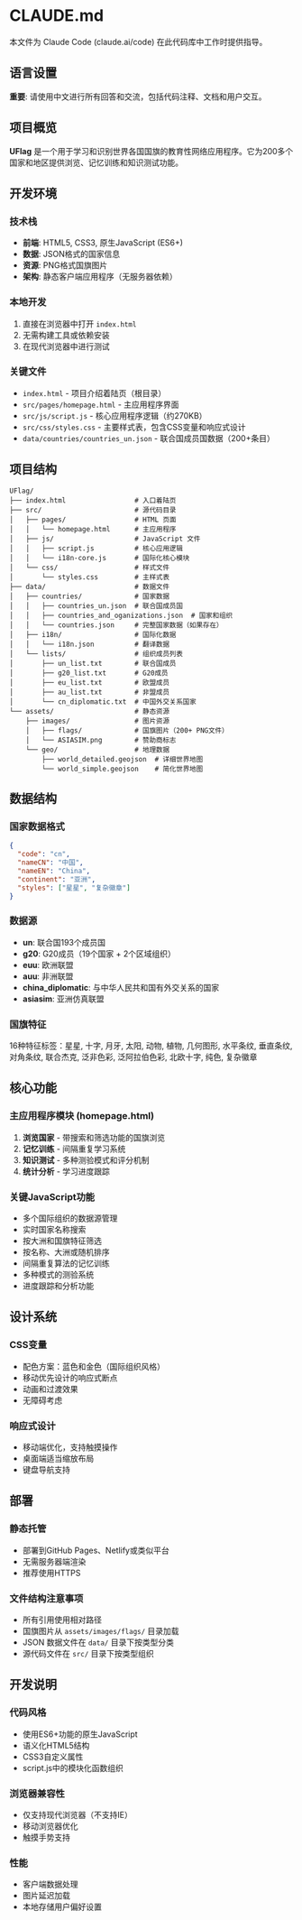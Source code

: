 # CLAUDE.md

本文件为 Claude Code (claude.ai/code) 在此代码库中工作时提供指导。

## 语言设置

**重要**: 请使用中文进行所有回答和交流，包括代码注释、文档和用户交互。

## 项目概览

**UFlag** 是一个用于学习和识别世界各国国旗的教育性网络应用程序。它为200多个国家和地区提供浏览、记忆训练和知识测试功能。

## 开发环境

### 技术栈
- **前端**: HTML5, CSS3, 原生JavaScript (ES6+)
- **数据**: JSON格式的国家信息
- **资源**: PNG格式国旗图片
- **架构**: 静态客户端应用程序（无服务器依赖）

### 本地开发
1. 直接在浏览器中打开 `index.html`
2. 无需构建工具或依赖安装
3. 在现代浏览器中进行测试

### 关键文件
- `index.html` - 项目介绍着陆页（根目录）
- `src/pages/homepage.html` - 主应用程序界面
- `src/js/script.js` - 核心应用程序逻辑（约270KB）
- `src/css/styles.css` - 主要样式表，包含CSS变量和响应式设计
- `data/countries/countries_un.json` - 联合国成员国数据（200+条目）

## 项目结构

```
UFlag/
├── index.html                 # 入口着陆页
├── src/                       # 源代码目录
│   ├── pages/                 # HTML 页面
│   │   └── homepage.html      # 主应用程序
│   ├── js/                    # JavaScript 文件
│   │   ├── script.js          # 核心应用逻辑
│   │   └── i18n-core.js       # 国际化核心模块
│   └── css/                   # 样式文件
│       └── styles.css         # 主样式表
├── data/                      # 数据文件
│   ├── countries/             # 国家数据
│   │   ├── countries_un.json  # 联合国成员国
│   │   ├── countries_and_oganizations.json  # 国家和组织
│   │   └── countries.json     # 完整国家数据（如果存在）
│   ├── i18n/                  # 国际化数据
│   │   └── i18n.json          # 翻译数据
│   └── lists/                 # 组织成员列表
│       ├── un_list.txt        # 联合国成员
│       ├── g20_list.txt       # G20成员
│       ├── eu_list.txt        # 欧盟成员
│       ├── au_list.txt        # 非盟成员
│       └── cn_diplomatic.txt  # 中国外交关系国家
└── assets/                    # 静态资源
    ├── images/                # 图片资源
    │   ├── flags/             # 国旗图片（200+ PNG文件）
    │   └── ASIASIM.png        # 赞助商标志
    └── geo/                   # 地理数据
        ├── world_detailed.geojson  # 详细世界地图
        └── world_simple.geojson    # 简化世界地图
```

## 数据结构

### 国家数据格式
```json
{
  "code": "cn",
  "nameCN": "中国",
  "nameEN": "China",
  "continent": "亚洲",
  "styles": ["星星", "复杂徽章"]
}
```

### 数据源
- **un**: 联合国193个成员国
- **g20**: G20成员（19个国家 + 2个区域组织）
- **euu**: 欧洲联盟
- **auu**: 非洲联盟
- **china_diplomatic**: 与中华人民共和国有外交关系的国家
- **asiasim**: 亚洲仿真联盟

### 国旗特征
16种特征标签：星星, 十字, 月牙, 太阳, 动物, 植物, 几何图形, 水平条纹, 垂直条纹, 对角条纹, 联合杰克, 泛非色彩, 泛阿拉伯色彩, 北欧十字, 纯色, 复杂徽章

## 核心功能

### 主应用程序模块 (homepage.html)
1. **浏览国家** - 带搜索和筛选功能的国旗浏览
2. **记忆训练** - 间隔重复学习系统
3. **知识测试** - 多种测验模式和评分机制
4. **统计分析** - 学习进度跟踪

### 关键JavaScript功能
- 多个国际组织的数据源管理
- 实时国家名称搜索
- 按大洲和国旗特征筛选
- 按名称、大洲或随机排序
- 间隔重复算法的记忆训练
- 多种模式的测验系统
- 进度跟踪和分析功能

## 设计系统

### CSS变量
- 配色方案：蓝色和金色（国际组织风格）
- 移动优先设计的响应式断点
- 动画和过渡效果
- 无障碍考虑

### 响应式设计
- 移动端优化，支持触摸操作
- 桌面端适当缩放布局
- 键盘导航支持

## 部署

### 静态托管
- 部署到GitHub Pages、Netlify或类似平台
- 无需服务器端渲染
- 推荐使用HTTPS

### 文件结构注意事项
- 所有引用使用相对路径
- 国旗图片从 `assets/images/flags/` 目录加载
- JSON 数据文件在 `data/` 目录下按类型分类
- 源代码文件在 `src/` 目录下按类型组织

## 开发说明

### 代码风格
- 使用ES6+功能的原生JavaScript
- 语义化HTML5结构
- CSS3自定义属性
- script.js中的模块化函数组织

### 浏览器兼容性
- 仅支持现代浏览器（不支持IE）
- 移动浏览器优化
- 触摸手势支持

### 性能
- 客户端数据处理
- 图片延迟加载
- 本地存储用户偏好设置